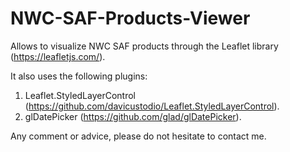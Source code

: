 # NWC-SAF-Products-Viewer
 Allows to visualize NWC SAF products through the Leaflet library (https://leafletjs.com/).

It also uses the following plugins:
1. Leaflet.StyledLayerControl (https://github.com/davicustodio/Leaflet.StyledLayerControl).
2. glDatePicker (https://github.com/glad/glDatePicker).

Any comment or advice, please do not hesitate to contact me.
